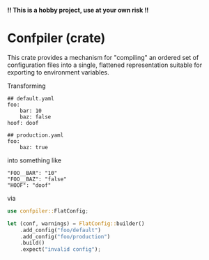 **!! This is a hobby project, use at your own risk !!**

# Confpiler (crate) #

This crate provides a mechanism for "compiling" an ordered set of configuration
files into a single, flattened representation suitable for exporting to
environment variables.

Transforming

```text
## default.yaml
foo:
    bar: 10
    baz: false
hoof: doof

## production.yaml
foo:
    baz: true
```

into something like

```text
"FOO__BAR": "10"
"FOO__BAZ": "false"
"HOOF": "doof"
```

via

```rust no_run
use confpiler::FlatConfig;

let (conf, warnings) = FlatConfig::builder()
    .add_config("foo/default")
    .add_config("foo/production")
    .build()
    .expect("invalid config");
```
